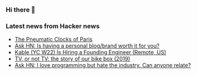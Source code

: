 ### Hi there 👋

<!--
**arashid-sh/arashid-sh** is a ✨ _special_ ✨ repository because its `README.md` (this file) appears on your GitHub profile.

Here are some ideas to get you started:

- 🔭 I’m currently working on ...
- 🌱 I’m currently learning ...
- 👯 I’m looking to collaborate on ...
- 🤔 I’m looking for help with ...
- 💬 Ask me about ...
- 📫 How to reach me: ...
- 😄 Pronouns: ...
- ⚡ Fun fact: ...
-->

### Latest news from Hacker news
<!-- BLOG-POST-LIST:START -->
- [The Pneumatic Clocks of Paris](https://www.amusingplanet.com/2022/02/the-pneumatic-clocks-of-paris.html)
- [Ask HN: Is having a personal blog/brand worth it for you?](https://news.ycombinator.com/item?id=32137336)
- [Kable &lpar;YC W22&rpar; Is Hiring a Founding Engineer &lpar;Remote, US&rpar;](https://kable.io)
- [TV, or not TV: the story of our bike box &lpar;2019&rpar;](https://www.vanmoof.com/blog/en/tv-bike-box)
- [Ask HN: I love programming but hate the industry. Can anyone relate?](https://news.ycombinator.com/item?id=32136733)
<!-- BLOG-POST-LIST:END -->
